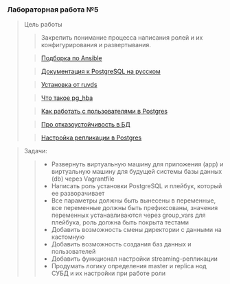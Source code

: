 ### Лабораторная работа №5

> Цель работы
>> Закрепить понимание процесса написания ролей и их конфигурирования и развертывания.
> 
>> [Подборка по Ansible](https://gitlab.com/deusops/lessons/documentation/ansible)
>
>> [Документация к PostgreSQL на русском](https://postgrespro.ru/docs/postgrespro/14/index)
>
>> [Установка от ruvds](https://ruvds.com/ru/helpcenter/postgresql-pgadmin-ubuntu/)
>
>> [Что такое pg_hba](https://postgrespro.ru/docs/postgrespro/10/auth-pg-hba-conf)
>
>> [Как работать с пользователями в Postgres](https://www.dmosk.ru/miniinstruktions.php?mini=postgresql-users)
> 
>> [Про отказоустойчивость в БД](https://postgrespro.ru/docs/postgrespro/14/high-availability)
> 
>> [Настройка репликации в Postgres](https://selectel.ru/blog/tutorials/how-to-set-up-replication-in-postgresql/)
>

> Задачи:
>> * Развернуть виртуальную машину для приложения (app) и виртуальную машину для будущей системы базы данных (db) через Vagrantfile
>> * Написать роль установки PostgreSQL и плейбук, который ее разворачивает
>> * Все параметры должны быть вынесены в переменные, все переменные должны быть префиксованы, значения переменных устанавливаются через group_vars для плейбука, роль должна быть покрыта тестами
>> * Добавить возможность смены директории с данными на кастомную
>> * Добавить возможность создания баз данных и пользователей
>> * Добавить функционал настройки streaming-репликации
>> * Продумать логику определения master и replica нод СУБД и их настройки при работе роли



